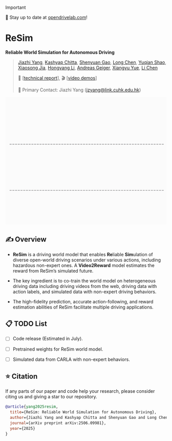 > [!IMPORTANT]
> 🌟 Stay up to date at [opendrivelab.com](https://opendrivelab.com/#news)!

# ReSim

**Reliable World Simulation
for Autonomous Driving**

> [Jiazhi Yang](https://github.com/YTEP-ZHI), 
> [Kashyap Chitta](https://kashyap7x.github.io/), 
> [Shenyuan Gao](https://github.com/Little-Podi), 
> [Long Chen](https://long.ooo/), 
> [Yuqian Shao](https://meteorcollector.github.io/),
> [Xiaosong Jia](https://jiaxiaosong1002.github.io/),
> [Hongyang Li](https://lihongyang.info/),
> [Andreas Geiger](https://www.cvlibs.net/), 
> [Xiangyu Yue](https://xyue.io/), 
> [Li Chen](https://ilnehc.github.io/)
> 
>
> 📜 [[technical report](https://arxiv.org/abs/2506.09981)],
>  🎬 [[video demos](https://opendrivelab.com/ReSim)]
>
> :e-mail: Primary Contact: Jiazhi Yang (jzyang@link.cuhk.edu.hk)


<div id="top" align="center">
<p align="center">
<img src="assets/teaser.gif" width="1000px" >
</p>
</div>

## ✍️ Overview

-  **ReSim** is a driving world model that enables **Re**liable
**Sim**ulation of diverse open-world driving scenarios under various actions, including hazardous non-expert ones. A **Video2Reward** model estimates the reward from ReSim’s simulated future. 


- The key ingredient is to co-train the world model on heterogeneous driving data including driving videos from the web, driving data with action labels, and simulated data with non-expert driving behaviors.

- The high-fidelity prediction, accurate action-following, and reward estimation abilities of ReSim facilitate
multiple driving applications. 



## 📋 TODO List

- [ ] Code release (Estimated in July).
- [ ] Pretrained weights for ReSim world model.
- [ ] Simulated data from CARLA with non-expert behaviors.


## ⭐ Citation

If any parts of our paper and code help your research, please consider citing us and giving a star to our repository.

```bibtex
@article{yang2025resim,
  title={ReSim: Reliable World Simulation for Autonomous Driving},
  author={Jiazhi Yang and Kashyap Chitta and Shenyuan Gao and Long Chen and Yuqian Shao and Xiaosong Jia and Hongyang Li and Andreas Geiger and Xiangyu Yue and Li Chen},
  journal={arXiv preprint arXiv:2506.09981},
  year={2025}
}

```



